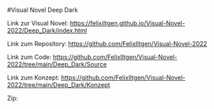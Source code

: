 #Visual Novel Deep Dark

Link zur Visual Novel: https://felixiltgen.github.io/Visual-Novel-2022/Deep_Dark/index.html

Link zum Repository: https://github.com/FelixIltgen/Visual-Novel-2022

Link zum Code: https://github.com/FelixIltgen/Visual-Novel-2022/tree/main/Deep_Dark/Source

Link zum Konzept: https://github.com/FelixIltgen/Visual-Novel-2022/tree/main/Deep_Dark/Konzept

Zip: 